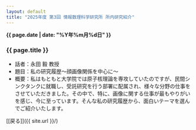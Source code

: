 ```yaml
---
layout: default
title: "2025年度 第3回 情報数理科学研究所 所内研究紹介"
---
```

**{{ page.date | date: "%Y年%m月%d日" }}**

### {{ page.title }}

- 話者：永田 毅 教授
- 題目：私の研究履歴～顔画像関係を中心に～
- 概要：私はもともと大学院では原子核理論を専攻していたのですが、民間シンクタンクに就職し、受託研究を行う部署に配属され、様々な分野の仕事をさせていただきました。その中で、特に、画像に関する仕事が最もやりがいを感じ、今に至っています。そんな私の研究履歴から、面白いテーマを選んでご紹介いたします。

[[戻る]]({{ site.url }}/)
